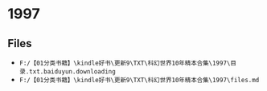 # 1997

## Files

- `F:/【01分类书籍】\kindle好书\更新9\TXT\科幻世界10年精本合集\1997\目录.txt.baiduyun.downloading`
- `F:/【01分类书籍】\kindle好书\更新9\TXT\科幻世界10年精本合集\1997\files.md`
